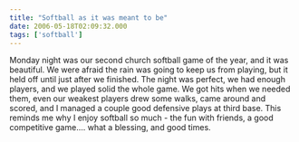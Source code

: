 ```yaml
---
title: "Softball as it was meant to be"
date: 2006-05-18T02:09:32.000
tags: ['softball']
---
```


Monday night was our second church softball game of the year, and it was beautiful. We were afraid the rain was going to keep us from playing, but it held off until just after we finished. The night was perfect, we had enough players, and we played solid the whole game. We got hits when we needed them, even our weakest players drew some walks, came around and scored, and I managed a couple good defensive plays at third base. This reminds me why I enjoy softball so much - the fun with friends, a good competitive game.... what a blessing, and good times.
